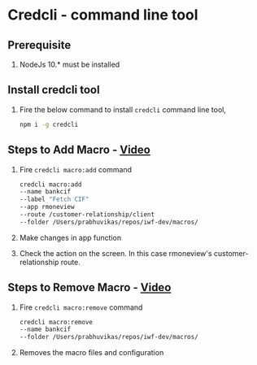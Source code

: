 # Credcli - command line tool

## Prerequisite 

1. NodeJs 10.* must be installed

## Install credcli tool

1. Fire the below command to install `credcli` command line tool, 

    ```bash
    npm i -g credcli
    ```

## Steps to Add Macro - [Video](https://cred-iwf.s3.ap-south-1.amazonaws.com/video/macro/Add+Macro.mov)
1. Fire `credcli macro:add` command

    ``` bash
    credcli macro:add 
    --name bankcif 
    --label "Fetch CIF" 
    --app rmoneview 
    --route /customer-relationship/client 
    --folder /Users/prabhuvikas/repos/iwf-dev/macros/
    ```

2. Make changes in app function

3. Check the action on the screen.
In this case rmoneview's customer-relationship route.

## Steps to Remove Macro - [Video](https://cred-iwf.s3.ap-south-1.amazonaws.com/video/macro/Remove+macro.mov)

1. Fire `credcli macro:remove` command

    ``` bash
    credcli macro:remove 
    --name bankcif 
    --folder /Users/prabhuvikas/repos/iwf-dev/macros/
    ```

2. Removes the macro files and configuration 
